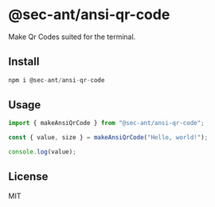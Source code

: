 # @sec-ant/ansi-qr-code

Make Qr Codes suited for the terminal.

## Install

```ts
npm i @sec-ant/ansi-qr-code
```

## Usage

```ts
import { makeAnsiQrCode } from "@sec-ant/ansi-qr-code";

const { value, size } = makeAnsiQrCode("Hello, world!");

console.log(value);
```

## License

MIT
